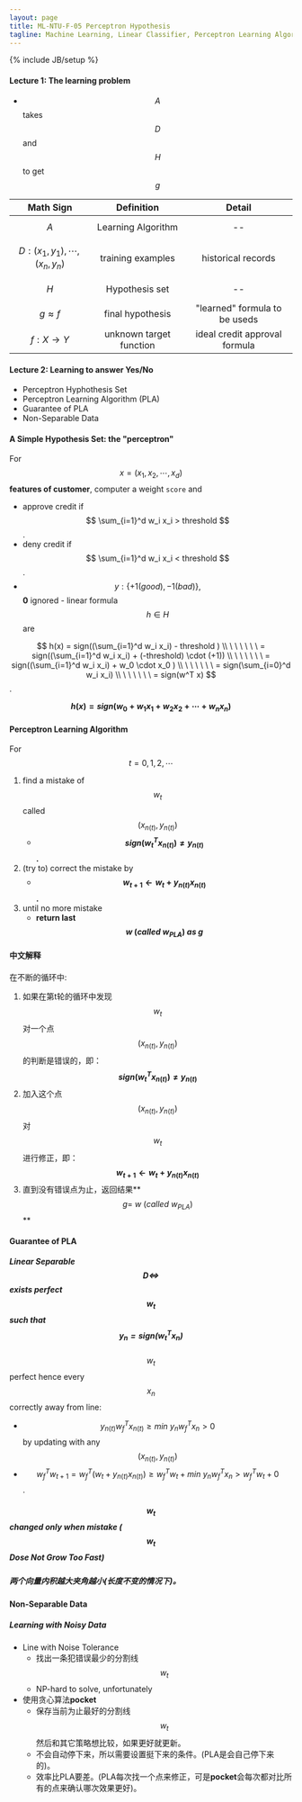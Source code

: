 ```yaml
---
layout: page
title: ML-NTU-F-05 Perceptron Hypothesis
tagline: Machine Learning, Linear Classifier, Perceptron Learning Algorithm 
---
```

{% include JB/setup %}

#### Lecture 1: The learning problem
- $$ A $$ takes $$ D $$ and $$ H $$ to get $$ g $$

| Math Sign | Definition | Detail |
|:--:|:--:|:--:|
| $$ A $$ | Learning Algorithm| -- |
| $$ D:(x_1, y_1), \cdots, (x_n, y_n) $$ |  training examples | historical records | 
| $$ H $$ | Hypothesis set | -- |
| $$ g \approx f $$ | final hypothesis | "learned" formula to be useds |
| $$ f: X \rightarrow Y $$ | unknown target function | ideal credit approval formula |

#### Lecture 2: Learning to answer **Yes/No**
- Perceptron Hyphothesis Set
- Perceptron Learning Algorithm (PLA)
- Guarantee of PLA
- Non-Separable Data

#### A Simple Hypothesis Set: the "perceptron"
For $$ x = (x_1, x_2, \cdots, x_d) $$ **features of customer**, computer a weight `score` and

- approve credit if $$ \sum_{i=1}^d w_i x_i > threshold $$.
- deny credit if $$ \sum_{i=1}^d w_i x_i <  threshold $$.
- $$ y : \{ +1(good), -1(bad) \}, $$ **0** ignored - linear formula $$ h \in H $$ are

$$
 h(x) = sign((\sum_{i=1}^d w_i x_i) - threshold ) \\
 \ \ \ \ \ \ = sign((\sum_{i=1}^d w_i x_i) + (-threshold) \cdot (+1)) \\
 \ \ \ \ \ \ = sign((\sum_{i=1}^d w_i x_i) + w_0 \cdot x_0 ) \\
 \ \ \ \ \ \ = sign(\sum_{i=0}^d w_i x_i) \\
 \ \ \ \ \ \ = sign(w^T x) 
$$.

**$$ h(x) = sign(w_0 + w_1x_1 + w_2x_2 + \cdots + w_nx_n) $$**

#### Perceptron Learning Algorithm
For $$ t = 0, 1, 2, \cdots $$

1. find a mistake of $$ w_t $$ called $$ (x_{n(t)}, y_{n(t)}) $$
    - **$$ sign(w_{t}^T x_{n(t)}) \neq y_{n(t)}$$.**
2. (try to) correct the mistake by
    - **$$ w_{t+1} \leftarrow w_{t} + y_{n(t)}x_{n(t)} $$.**
3. until no more mistake
    - **return last $$ w \ (called \ w_{PLA}) \ as \  g$$**

#### 中文解释
在不断的循环中:
 
1. 如果在第t轮的循环中发现$$ w_t $$对一个点$$ (x_{n(t)}, y_{n(t)}) $$的判断是错误的，即：**$$ sign(w_{t}^T x_{n(t)}) \neq y_{n(t)}$$**
2. 加入这个点$$ (x_{n(t)}, y_{n(t)}) $$对$$ w_t $$进行修正，即：**$$ w_{t+1} \leftarrow w_{t} + y_{n(t)}x_{n(t)} $$**
3. 直到没有错误点为止，返回结果**$$g = \ w \ (called \ w_{PLA})$$**

#### Guarantee of PLA

##### Linear Separable $$ D \Leftrightarrow $$ **exists perfect** $$w_t$$ such that **$$y_n = sign(w_t^T x_n)$$**  
$$w_t$$ perfect hence every $$x_n$$ correctly away from line:

- $$ y_{n(t)} w_f^T x_{n(t)} \ge  min \ y_n w_f^T x_n > 0 $$ by updating with any $$ (x_{n(t)}, y_{n(t)}) $$
- $$ w_f^T w_{t+1} = w_f^T(w_t + y_{n(t)} x_{n(t)}) \ge w_f^T w_t + min \ y_n w_f^T x_n > w_f^T w_t + 0 $$.

##### $$w_t$$ changed only when mistake ($$ w_t $$ Dose Not Grow Too Fast)

##### 两个向量内积越大夹角越小(长度不变的情况下)。

#### Non-Separable Data

##### Learning with **Noisy Data**
- Line with Noise Tolerance
    + 找出一条犯错误最少的分割线$$w_t$$
    + NP-hard to solve, unfortunately
- 使用贪心算法**pocket**
    + 保存当前为止最好的分割线$$w_t$$然后和其它策略想比较，如果更好就更新。
    + 不会自动停下来，所以需要设置挺下来的条件。(PLA是会自己停下来的)。
    + 效率比PLA要差。(PLA每次找一个点来修正，可是**pocket**会每次都对比所有的点来确认哪次效果更好)。
